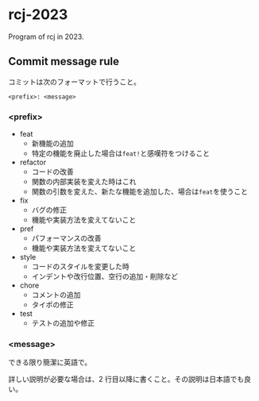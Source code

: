 # rcj-2023

Program of rcj in 2023.

## Commit message rule

コミットは次のフォーマットで行うこと。

```
<prefix>: <message>
```

### \<prefix\>

- feat
  - 新機能の追加
  - 特定の機能を廃止した場合は`feat!`と感嘆符をつけること
- refactor
  - コードの改善
  - 関数の内部実装を変えた時はこれ
  - 関数の引数を変えた、新たな機能を追加した、場合は`feat`を使うこと
- fix
  - バグの修正
  - 機能や実装方法を変えてないこと
- pref
  - パフォーマンスの改善
  - 機能や実装方法を変えてないこと
- style
  - コードのスタイルを変更した時
  - インデントや改行位置、空行の追加・削除など
- chore
  - コメントの追加
  - タイポの修正
- test
  - テストの追加や修正

### \<message\>

できる限り簡潔に英語で。

詳しい説明が必要な場合は、2 行目以降に書くこと。その説明は日本語でも良い。

